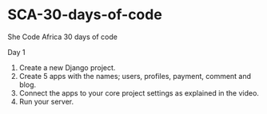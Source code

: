 # SCA-30-days-of-code
 She Code Africa 30 days of code

Day 1

1. Create a new Django project.
2. Create 5 apps with the names; users, profiles, payment, comment and blog.
3. Connect the apps to your core project settings as explained in the video.
4. Run your server.
